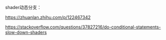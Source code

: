 shader动态分支：

https://zhuanlan.zhihu.com/p/122467342

https://stackoverflow.com/questions/37827216/do-conditional-statements-slow-down-shaders